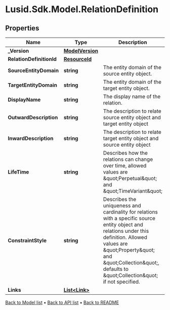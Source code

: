# Lusid.Sdk.Model.RelationDefinition

## Properties

Name | Type | Description | Notes
------------ | ------------- | ------------- | -------------
**_Version** | [**ModelVersion**](ModelVersion.md) |  | [optional] 
**RelationDefinitionId** | [**ResourceId**](ResourceId.md) |  | [optional] 
**SourceEntityDomain** | **string** | The entity domain of the source entity object. | [optional] 
**TargetEntityDomain** | **string** | The entity domain of the target entity object. | [optional] 
**DisplayName** | **string** | The display name of the relation. | [optional] 
**OutwardDescription** | **string** | The description to relate source entity object and target entity object | [optional] 
**InwardDescription** | **string** | The description to relate target entity object and source entity object | [optional] 
**LifeTime** | **string** | Describes how the relations can change over time, allowed values are \&quot;Perpetual\&quot; and \&quot;TimeVariant\&quot; | [optional] 
**ConstraintStyle** | **string** | Describes the uniqueness and cardinality for relations with a specific source entity object and relations under this definition. Allowed values are \&quot;Property\&quot; and \&quot;Collection\&quot;, defaults to \&quot;Collection\&quot; if not specified. | [optional] 
**Links** | [**List&lt;Link&gt;**](Link.md) |  | [optional] 

[Back to Model list](../README.md#documentation-for-models) &#8226; [Back to API list](../README.md#documentation-for-api-endpoints) &#8226; [Back to README](../README.md)

